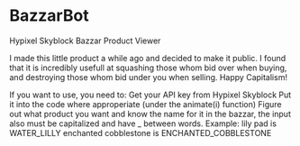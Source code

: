 # BazzarBot
Hypixel Skyblock Bazzar Product Viewer

I made this little product a while ago and decided to make it public. I found that it is incredibly usefull at squashing those whom bid over when buying, and destroying those whom bid under you when selling. Happy Capitalism!

If you want to use, you need to:
Get your API key from Hypixel Skyblock
Put it into the code where approperiate (under the animate(i) function)
Figure out what product you want and know the name for it in the bazzar, the input also must be capitalized and have _ between words.
Example:
lily pad is WATER_LILLY
enchanted cobblestone is ENCHANTED_COBBLESTONE
